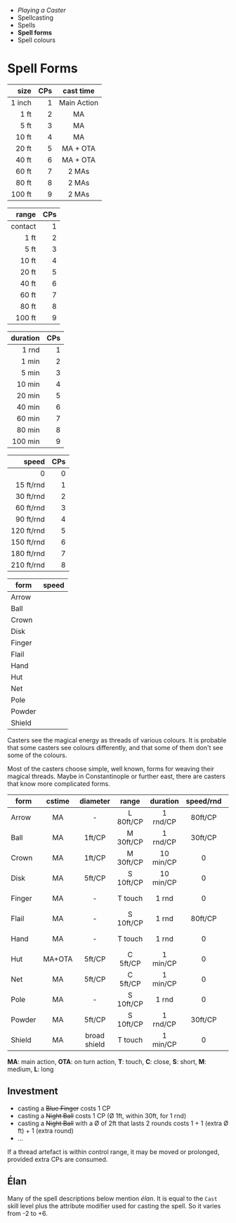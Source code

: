 
<!-- .margin.compass -->
* _Playing a Caster_
* Spellcasting
* Spells
* **Spell forms**
* Spell colours


# Spell Forms

<!-- <div.scales> -->



<!-- .sizes -->
| size   | CPs | cast time   |
|-------:|----:|:-----------:|
| 1 inch |   1 | Main Action |
| 1 ft   |   2 | MA          |
| 5 ft   |   3 | MA          |
| 10 ft  |   4 | MA          |
| 20 ft  |   5 | MA + OTA    |
| 40 ft  |   6 | MA + OTA    |
| 60 ft  |   7 | 2 MAs       |
| 80 ft  |   8 | 2 MAs       |
| 100 ft |   9 | 2 MAs       |

<!-- .ranges -->
| range   | CPs |
|--------:|----:|
| contact |   1 |
| 1 ft    |   2 |
| 5 ft    |   3 |
| 10 ft   |   4 |
| 20 ft   |   5 |
| 40 ft   |   6 |
| 60 ft   |   7 |
| 80 ft   |   8 |
| 100 ft  |   9 |

<!-- .duration -->
| duration | CPs |
|---------:|----:|
| 1 rnd    |   1 |
| 1 min    |   2 |
| 5 min    |   3 |
| 10 min   |   4 |
| 20 min   |   5 |
| 40 min   |   6 |
| 60 min   |   7 |
| 80 min   |   8 |
| 100 min  |   9 |

<!-- .speed -->
| speed      | CPs |
|-----------:|----:|
| 0          |   0 |
| 15 ft/rnd  |   1 |
| 30 ft/rnd  |   2 |
| 60 ft/rnd  |   3 |
| 90 ft/rnd  |   4 |
| 120 ft/rnd |   5 |
| 150 ft/rnd |   6 |
| 180 ft/rnd |   7 |
| 210 ft/rnd |   8 |

<!-- </div.scales> -->


<!-- RETURN -->

<!-- .forms -->
| form   | speed |
|--------|-------|
| Arrow  | |
| Ball   | |
| Crown  | |
| Disk   | |
| Finger | |
| Flail  | |
| Hand   | |
| Hut    | |
| Net    | |
| Pole   | |
| Powder | |
| Shield | |

Casters see the magical energy as threads of various colours. It is probable that some casters see colours differently, and that some of them don't see some of the colours.

Most of the casters choose simple, well known, forms for weaving their magical threads. Maybe in Constantinople or further east, there are casters that know more complicated forms.


| form   | cstime | diameter     | range     | duration  | speed/rnd | ctrl ≤   | move      | prolong  |
|--------|:------:|:------------:|:---------:|:---------:|:---------:|:--------:|:---------:|:--------:|
| Arrow  | MA     | -            | L 80ft/CP | 1 rnd/CP  | 80ft/CP   | -        | -         | -        |
| Ball   | MA     | 1ft/CP       | M 30ft/CP | 1 rnd/CP  | 30ft/CP   | 10ft/lvl | 1 CP/5ft  | 1 CP/rnd |
| Crown  | MA     | 1ft/CP       | M 30ft/CP | 10 min/CP | 0         | 10ft/lvl | 1 CP/5ft  | 1 CP/min |
| Disk   | MA     | 5ft/CP       | S 10ft/CP | 10 min/CP | 0         | 10ft/lvl | 1 CP/5ft  | 1 CP/min |
| Finger | MA     | -            | T touch   | 1 rnd     | 0         | -        | -         | 1 CP/rnd |
| Flail  | MA     | -            | S 10ft/CP | 1 rnd     | 80ft/CP   | -        | -         | -        |
| Hand   | MA     | -            | T touch   | 1 rnd     | 0         | -        | -         | 1 CP/rnd |
| Hut    | MA+OTA | 5ft/CP       | C 5ft/CP  | 1 min/CP  | 0         | 10ft/lvl | 1 CP/5ft  | 1 CP/min |
| Net    | MA     | 5ft/CP       | C 5ft/CP  | 1 min/CP  | 0         | 10ft/lvl | 1 CP/5ft  | 1 CP/min |
| Pole   | MA     | -            | S 10ft/CP | 1 rnd     | 0         | -        | -         | 1 CP/rnd |
| Powder | MA     | 5ft/CP       | S 10ft/CP | 1 rnd/CP  | 30ft/CP   | 10ft/lvl | -         | 1 CP/rnd |
| Shield | MA     | broad shield | T touch   | 1 min/CP  | 0         | 10ft/lvl | 1 CP/10ft | 1 CP/min |

<!-- .caption -->
**MA**: main action, **OTA**: on turn action,
**T**: touch, **C**: close, **S**: short, **M**: medium, **L**: long

<!-- RETURN -->

## Investment

* casting a ~~Blue Finger~~ costs 1 CP
* casting a ~~Night Ball~~ costs 1 CP (Ø 1ft, within 30ft, for 1 rnd)
* casting a ~~Night Ball~~ with a Ø of 2ft that lasts 2 rounds costs 1 + 1 (extra Ø ft) + 1 (extra round)
* ...

If a thread artefact is within control range, it may be moved or prolonged, provided extra CPs are consumed.

## Élan

Many of the spell descriptions below mention _élan_. It is equal to the `Cast` skill level plus the attribute modifier used for casting the spell. So it varies from -2 to +6.

